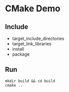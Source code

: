 # CMake Demo

## Include

- target_include_directories
- target_link_libraries
- install
- package

## Run

```shell
mkdir build && cd build
cmake ..
```
